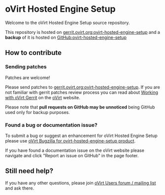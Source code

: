 # oVirt Hosted Engine Setup

Welcome to the oVirt Hosted Engine Setup source repository.

This repository is hosted on [gerrit.ovirt.org:ovirt-hosted-engine-setup](https://gerrit.ovirt.org/#/admin/projects/ovirt-hosted-engine-setup)
and a **backup** of it is hosted on [GitHub:ovirt-hosted-engine-setup](https://github.com/oVirt/ovirt-hosted-engine-setup)


## How to contribute

### Sending patches
Patches are welcome!

Please send patches to [gerrit.ovirt.org:ovirt-hosted-engine-setup](https://gerrit.ovirt.org/#/admin/projects/ovirt-hosted-engine-setup).
If you are not familiar with gerrit patches review process you can read about [Working with oVirt Gerrit](https://ovirt.org/develop/dev-process/working-with-gerrit.html)
on the [oVirt](https://ovirt.org/) website.

Please note that **pull requests on GitHub may be unnoticed** being GitHub used only for backup purposes.


### Found a bug or documentation issue?
To submit a bug or suggest an enhancement for oVirt Hosted Engine Setup please use
[oVirt Bugzilla for ovirt-hosted-engine-setup product](https://bugzilla.redhat.com/enter_bug.cgi?product=ovirt-hosted-engine-setup).

If you have found a documentation issue on the oVirt website please navigate and click "Report an issue on GitHub" in the page footer.


## Still need help?
If you have any other questions, please join [oVirt Users forum / mailing list](https://lists.ovirt.org/admin/lists/users.ovirt.org/) and ask there.
